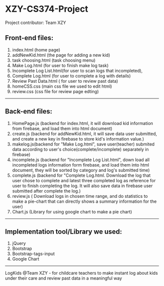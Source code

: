 # XZY-CS374-Project
Project contributor:
Team XZY

## Front-end files: 
1. index.html (home page)
2. addNewKid.html (the page for adding a new kid)
3. task choosing.html (task choosing menu)
4. Make Log.html (for user to finish make log task) 
5. Incomplete Log List.html(for user to scan logs that incompleted),
6. Complete Log.html (for user to complete a log with details)
7. Review Past Data.html ( for user to review past data)
8. homeCSS.css (main css file we used to edit html)
9. review.css (css file for review page edting)
---

## Back-end files:
1. HomePage.js (backend for index.html, it will download kid information from firebase, and load them into html document)
2. create.js (backend for addNewKid.html, it will save data user submitted, and create a new key in firebase to store kid's information value.)
3. makelog.js(backend for "Make Log.html", save user(teacher) submited data according to user's choice(complete/incomplete) separately in firebase)
4. incomplete.js (backend for "Incomplete Log List.html", down load all incompleted logs information form firebase, and load them into html document, they will be sorted by category and log's submitted time)
5. complete.js (backend for "Complete Log.html. Download the log that user chose to complete and latest three completed log as reference for user to finish completing the log. It will also save data in firebase user submitted after complete the log.)
6. review.js ( Download logs in chosen time range, and do statistics to make a pie-chart that can directly shows a summary information for the user)
7. Chart.js (Library for using google chart to make a pie chart)
---

## Implementation tool/Library we used:
1. jQuery
2. Bootstrap
3. Bootstrap-tags-input
4. Google Chart
---

LogKids @Team XZY - for childcare teachers to make instant log about kids under their care and review past data in a meaningful way
